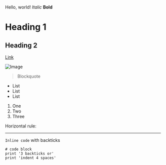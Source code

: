 Hello, world!
*Italic*
**Bold**
# Heading 1
## Heading 2
[Link](https://www.youtube.com/watch?v=GZqizez1Dzs)

![Image](https://commonmark.org/help/images/favicon.png)
> Blockquote
* List
* List
* List
1. One
2. Two
3. Three

Horizontal rule:
_ _ _

`Inline code` with backticks

```
# code block
print '3 backticks or'
print 'indent 4 spaces'
```
